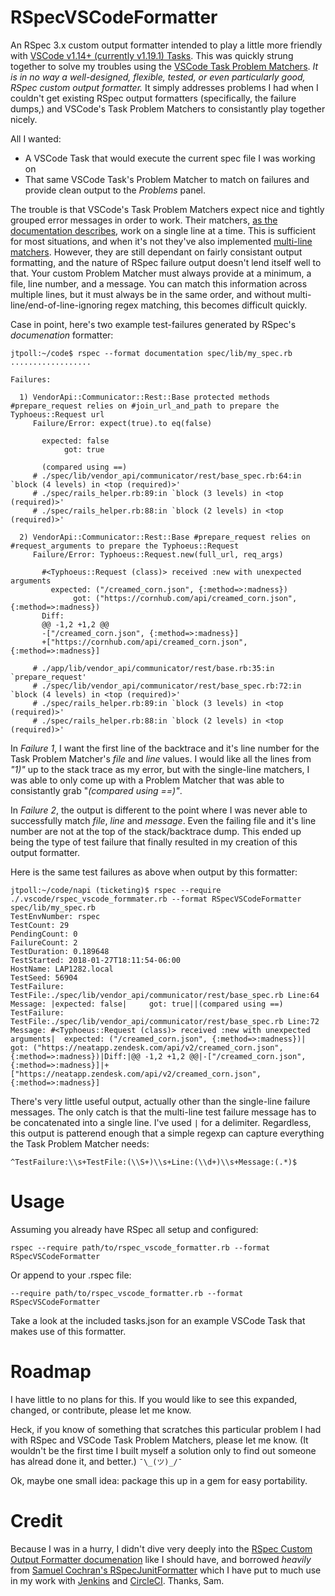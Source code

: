 # RSpecVSCodeFormatter
An RSpec 3.x custom output formatter intended to play a little more friendly with [VSCode v1.14+ (currently v1.19.1) Tasks](https://code.visualstudio.com/docs/editor/tasks). This was quickly strung together to solve my troubles using the [VSCode Task Problem Matchers](https://code.visualstudio.com/docs/editor/tasks#_defining-a-problem-matcher). _It is in no way a well-designed, flexible, tested, or even particularly good, RSpec custom output formatter._ It simply addresses problems I had when I couldn't get existing RSpec output formatters (specifically, the failure dumps,) and VSCode's Task Problem Matchers to consistantly play together nicely.

All I wanted:
* A VSCode Task that would execute the current spec file I was working on
* That same VSCode Task's Problem Matcher to match on failures and provide clean output to the _Problems_ panel.

The trouble is that VSCode's Task Problem Matchers expect nice and tightly grouped error messages in order to work.  Their matchers, [as the documentation describes](https://code.visualstudio.com/docs/editor/tasks#_defining-a-problem-matcher), work on a single line at a time.  This is sufficient for most situations, and when it's not they've also implemented [multi-line matchers](https://code.visualstudio.com/docs/editor/tasks#_defining-a-multiline-problem-matcher). However, they are still dependant on fairly consistant output formatting, and the nature of RSpec failure output doesn't lend itself well to that.  Your custom Problem Matcher must always provide at a minimum, a file, line number, and a message. You can match this information across multiple lines, but it must always be in the same order, and without multi-line/end-of-line-ignoring regex matching, this becomes difficult quickly.

Case in point, here's two example test-failures generated by RSpec's _documenation_ formatter:

``` shell
jtpoll:~/code$ rspec --format documentation spec/lib/my_spec.rb
..................

Failures:

  1) VendorApi::Communicator::Rest::Base protected methods #prepare_request relies on #join_url_and_path to prepare the Typhoeus::Request url
     Failure/Error: expect(true).to eq(false)

       expected: false
            got: true

       (compared using ==)
     # ./spec/lib/vendor_api/communicator/rest/base_spec.rb:64:in `block (4 levels) in <top (required)>'
     # ./spec/rails_helper.rb:89:in `block (3 levels) in <top (required)>'
     # ./spec/rails_helper.rb:88:in `block (2 levels) in <top (required)>'

  2) VendorApi::Communicator::Rest::Base #prepare_request relies on #request_arguments to prepare the Typhoeus::Request
     Failure/Error: Typhoeus::Request.new(full_url, req_args)

       #<Typhoeus::Request (class)> received :new with unexpected arguments
         expected: ("/creamed_corn.json", {:method=>:madness})
              got: ("https://cornhub.com/api/creamed_corn.json", {:method=>:madness})
       Diff:
       @@ -1,2 +1,2 @@
       -["/creamed_corn.json", {:method=>:madness}]
       +["https://cornhub.com/api/creamed_corn.json", {:method=>:madness}]

     # ./app/lib/vendor_api/communicator/rest/base.rb:35:in `prepare_request'
     # ./spec/lib/vendor_api/communicator/rest/base_spec.rb:72:in `block (4 levels) in <top (required)>'
     # ./spec/rails_helper.rb:89:in `block (3 levels) in <top (required)>'
     # ./spec/rails_helper.rb:88:in `block (2 levels) in <top (required)>'
```

In _Failure 1_, I want the first line of the backtrace and it's line number for the Task Problem Matcher's _file_ and _line_ values. I would like all the lines from _"1)"_ up to the stack trace as my error, but with the single-line matchers, I was able to only come up with a Problem Matcher that was able to consistantly grab "_(compared using ==)"_.

In _Failure 2_, the output is different to the point where I was never able to successfully match _file_, _line_ and _message_. Even the failing file and it's line number are not at the top of the stack/backtrace dump. This ended up being the type of test failure that finally resulted in my creation of this output formatter.

Here is the same test failures as above when output by this formatter:
```
jtpoll:~/code/napi (ticketing)$ rspec --require ./.vscode/rspec_vscode_formmater.rb --format RSpecVSCodeFormatter spec/lib/my_spec.rb
TestEnvNumber: rspec
TestCount: 29
PendingCount: 0
FailureCount: 2
TestDuration: 0.189648
TestStarted: 2018-01-27T18:11:54-06:00
HostName: LAP1282.local
TestSeed: 56904
TestFailure: TestFile:./spec/lib/vendor_api/communicator/rest/base_spec.rb Line:64 Message: |expected: false|     got: true||(compared using ==)
TestFailure: TestFile:./spec/lib/vendor_api/communicator/rest/base_spec.rb Line:72 Message: #<Typhoeus::Request (class)> received :new with unexpected arguments|  expected: ("/creamed_corn.json", {:method=>:madness})|       got: ("https://neatapp.zendesk.com/api/v2/creamed_corn.json", {:method=>:madness})|Diff:|@@ -1,2 +1,2 @@|-["/creamed_corn.json", {:method=>:madness}]|+["https://neatapp.zendesk.com/api/v2/creamed_corn.json", {:method=>:madness}]
```

There's very little useful output, actually other than the single-line failure messages.  The only catch is that the multi-line test failure message has to be concatenated into a single line.  I've used `|` for a delimiter.  Regardless, this output is patterend enough that a simple regexp can capture everything the Task Problem Matcher needs:

``` regex
^TestFailure:\\s+TestFile:(\\S+)\\s+Line:(\\d+)\\s+Message:(.*)$
```

# Usage
Assuming you already have RSpec all setup and configured:

```
rspec --require path/to/rspec_vscode_formatter.rb --format RSpecVSCodeFormatter
```

Or append to your .rspec file:
```
--require path/to/rspec_vscode_formatter.rb --format RSpecVSCodeFormatter
```

Take a look at the included tasks.json for an example VSCode Task that makes use of this formatter.


# Roadmap
I have little to no plans for this.  If you would like to see this expanded, changed, or contribute, please let me know.

Heck, if you know of something that scratches this particular problem I had with RSpec and VSCode Task Problem Matchers, please let me know. (It wouldn't be the first time I built myself a solution only to find out someone has alread done it, and better.) `¯\_(ツ)_/¯`

Ok, maybe one small idea: package this up in a gem for easy portability.

# Credit
Because I was in a hurry, I didn't dive very deeply into the [RSpec Custom Output Formatter documenation](https://relishapp.com/rspec/rspec-core/docs/formatters/custom-formatters) like I should have, and borrowed _heavily_ from [Samuel Cochran's RSpecJunitFormatter](https://github.com/sj26/rspec_junit_formatter) which I have put to much use in my work with [Jenkins](https://jenkins.io/) and [CircleCI](https://circleci.com). Thanks, Sam.